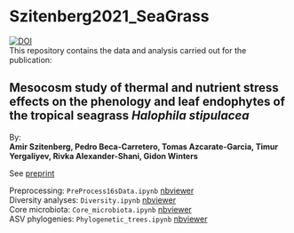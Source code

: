 # Szitenberg2021_SeaGrass  
  
[![DOI](https://zenodo.org/badge/TBD.svg)](https://zenodo.org/badge/latestdoi/TBD)  
This repository contains the data and analysis carried out for the publication:  
## Mesocosm study of thermal and nutrient stress effects on the phenology and leaf endophytes of the tropical seagrass *Halophila stipulacea*  
  
By:  
**Amir Szitenberg, Pedro Beca-Carretero, Tomas Azcarate-Garcia, Timur Yergaliyev, Rivka Alexander-Shani, Gidon Winters**

See [preprint](https://biorxiv.org/cgi/content/short/TBD)  
  
Preprocessing: `PreProcess16sData.ipynb` [nbviewer](https://nbviewer.jupyter.org/github/DSASC/Szitenberg2021_SeaGrass/blob/master/PreProcess16sData.ipynb)  
Diversity analyses: `Diversity.ipynb` [nbviewer](https://nbviewer.jupyter.org/github/DSASC/Szitenberg2021_SeaGrass/blob/master/Diversity.ipynb)   
Core microbiota: `Core_microbiota.ipynb` [nbviewer](https://nbviewer.jupyter.org/github/DSASC/Szitenberg2021_SeaGrass/blob/master/Core_microbiota.ipynb)    
ASV phylogenies: `Phylogenetic_trees.ipynb` [nbviewer](https://nbviewer.jupyter.org/github/DSASC/Szitenberg2021_SeaGrass/blob/master/Phylogenetic_trees.ipynb)


